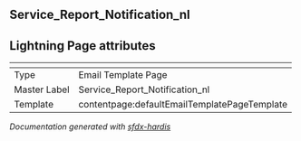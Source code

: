 ## Service_Report_Notification_nl

## Lightning Page attributes

|<!-- -->|<!-- -->|
|:---|:---|
|Type| Email Template Page|
|Master Label|Service_Report_Notification_nl|
|Template|contentpage:defaultEmailTemplatePageTemplate|




<!-- Page description -->


_Documentation generated with [sfdx-hardis](https://sfdx-hardis.cloudity.com)_
